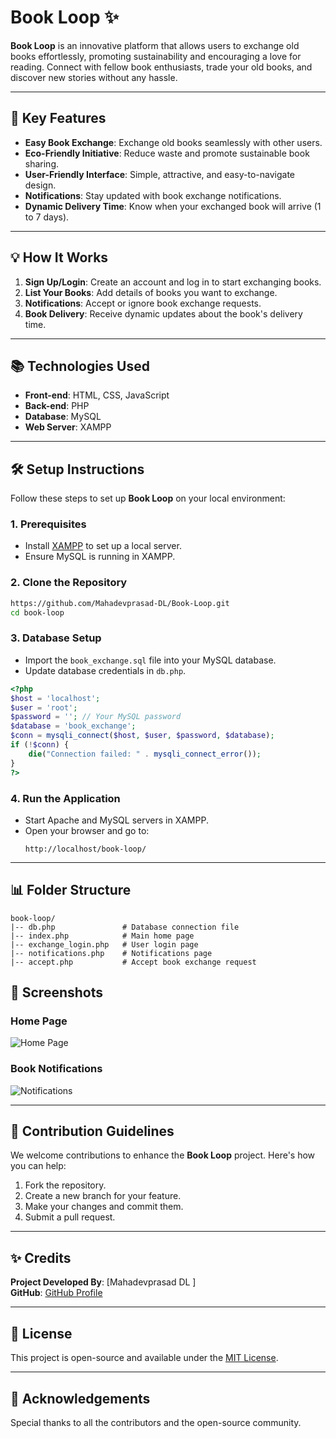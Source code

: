 # Book Loop ✨

**Book Loop** is an innovative platform that allows users to exchange old books effortlessly, promoting sustainability and encouraging a love for reading. Connect with fellow book enthusiasts, trade your old books, and discover new stories without any hassle.

---

## 🌟 Key Features
- **Easy Book Exchange**: Exchange old books seamlessly with other users.
- **Eco-Friendly Initiative**: Reduce waste and promote sustainable book sharing.
- **User-Friendly Interface**: Simple, attractive, and easy-to-navigate design.
- **Notifications**: Stay updated with book exchange notifications.
- **Dynamic Delivery Time**: Know when your exchanged book will arrive (1 to 7 days).

---

## 💡 How It Works
1. **Sign Up/Login**: Create an account and log in to start exchanging books.
2. **List Your Books**: Add details of books you want to exchange.
3. **Notifications**: Accept or ignore book exchange requests.
4. **Book Delivery**: Receive dynamic updates about the book's delivery time.

---

## 📚 Technologies Used
- **Front-end**: HTML, CSS, JavaScript
- **Back-end**: PHP
- **Database**: MySQL
- **Web Server**: XAMPP

---

## 🛠️ Setup Instructions
Follow these steps to set up **Book Loop** on your local environment:

### 1. Prerequisites
- Install [XAMPP](https://www.apachefriends.org/) to set up a local server.
- Ensure MySQL is running in XAMPP.

### 2. Clone the Repository
```bash
https://github.com/Mahadevprasad-DL/Book-Loop.git       
cd book-loop
```

### 3. Database Setup
- Import the `book_exchange.sql` file into your MySQL database.
- Update database credentials in `db.php`.

```php
<?php
$host = 'localhost';
$user = 'root';
$password = ''; // Your MySQL password
$database = 'book_exchange';
$conn = mysqli_connect($host, $user, $password, $database);
if (!$conn) {
    die("Connection failed: " . mysqli_connect_error());
}
?>
```

### 4. Run the Application
- Start Apache and MySQL servers in XAMPP.
- Open your browser and go to: 
  ```
  http://localhost/book-loop/
  ```

---

## 📊 Folder Structure
```
book-loop/
|-- db.php               # Database connection file
|-- index.php            # Main home page
|-- exchange_login.php   # User login page
|-- notifications.php    # Notifications page
|-- accept.php           # Accept book exchange request
```

## 🎨 Screenshots
### Home Page
![Home Page](screenshots/home.png)

### Book Notifications
![Notifications](screenshots/notifications.png)

---



## 🌈 Contribution Guidelines
We welcome contributions to enhance the **Book Loop** project. Here's how you can help:
1. Fork the repository.
2. Create a new branch for your feature.
3. Make your changes and commit them.
4. Submit a pull request.

---

## ✨ Credits
**Project Developed By**: [Mahadevprasad DL ]  
**GitHub**: [GitHub Profile](https://github.com/Mahadevprasad-DL)

---

## 📢 License
This project is open-source and available under the [MIT License](LICENSE).

---

## 📢 Acknowledgements
Special thanks to all the contributors and the open-source community.

